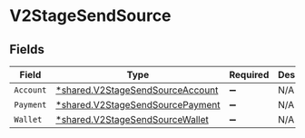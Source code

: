 # V2StageSendSource


## Fields

| Field                                                                                      | Type                                                                                       | Required                                                                                   | Description                                                                                |
| ------------------------------------------------------------------------------------------ | ------------------------------------------------------------------------------------------ | ------------------------------------------------------------------------------------------ | ------------------------------------------------------------------------------------------ |
| `Account`                                                                                  | [*shared.V2StageSendSourceAccount](../../../pkg/models/shared/v2stagesendsourceaccount.md) | :heavy_minus_sign:                                                                         | N/A                                                                                        |
| `Payment`                                                                                  | [*shared.V2StageSendSourcePayment](../../../pkg/models/shared/v2stagesendsourcepayment.md) | :heavy_minus_sign:                                                                         | N/A                                                                                        |
| `Wallet`                                                                                   | [*shared.V2StageSendSourceWallet](../../../pkg/models/shared/v2stagesendsourcewallet.md)   | :heavy_minus_sign:                                                                         | N/A                                                                                        |